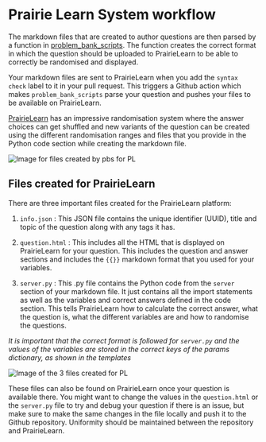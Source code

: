 # Prairie Learn System workflow

The markdown files that are created to author questions are then parsed by a function in [problem_bank_scripts](https://github.com/open-resources/problem_bank_scripts). The function creates the correct format in which the question should be uploaded to PrairieLearn to be able to correctly be randomised and displayed.

Your markdown files are sent to PrairieLearn when you add the `syntax check` label to it in your pull request. This triggers a Github action which makes `problem_bank_scripts` parse your question and pushes your files to be available on PrairieLearn.

[PrairieLearn](https://ca.prairielearn.org/pl) has an impressive randomisation system where the answer choices can get shuffled and new variants of the question can be created using the different randomisation ranges and files that you provide in the Python code section while creating the markdown file.

![Image for files created by pbs for PL](https://user-images.githubusercontent.com/2507459/128770962-2a8b1cf7-500a-4968-ab8d-94b50cd019fc.png)

## Files created for PrairieLearn

There are three important files created for the PrairieLearn platform:

1. `info.json` : This JSON file contains the unique identifier (UUID), title and topic of the question along with any tags it has.

2. `question.html` : This includes all the HTML that is displayed on PrairieLearn for your question. This includes the question and answer sections and includes the `{{}}` markdown format that you used for your variables.

3. `server.py` : This .py file contains the Python code from the `server` section of your markdown file. It just contains all the import statements as well as the variables and correct answers defined in the code section. This tells PrairieLearn how to calculate the correct answer, what the question is, what the different variables are and how to randomise the questions.

*It is important that the correct format is followed for `server.py` and the values of the variables are stored in the correct keys of the params dictionary, as shown in the templates*

![Image of the 3 files created for PL](https://user-images.githubusercontent.com/2507459/128770964-55a95262-6369-46fa-bec0-744ba86824b3.png)

These files can also be found on PrairieLearn once your question is available there. You might want to change the values in the `question.html` or the `server.py` file to try and debug your question if there is an issue, but make sure to make the same changes in the file locally and push it to the Github repository. Uniformity should be maintained between the repository and PrairieLearn.